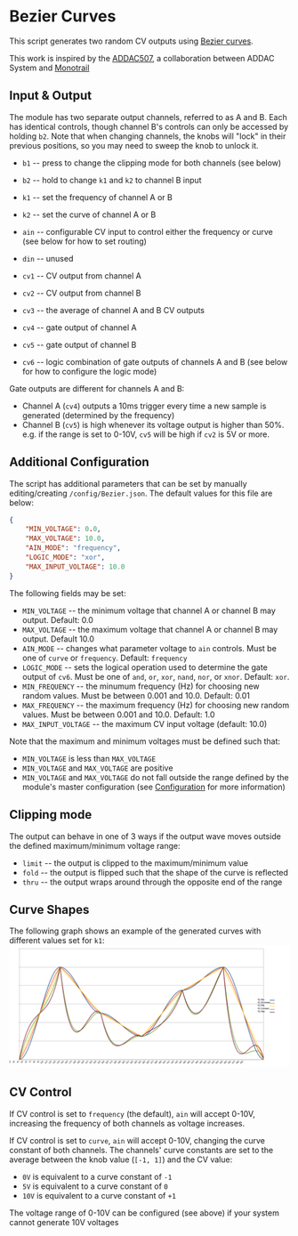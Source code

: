 # Bezier Curves

This script generates two random CV outputs using [Bezier curves](https://en.wikipedia.org/wiki/Bezier_curve).

This work is inspired by the [ADDAC507](https://www.addacsystem.com/en/products/modules/addac500-series/addac507),
a collaboration between ADDAC System and [Monotrail](https://youtu.be/9PxVmeMrOoQ?si=GsNDKNipjHtBIPT1)

## Input & Output

The module has two separate output channels, referred to as A and B. Each has identical controls, though channel B's
controls can only be accessed by holding `b2`.  Note that when changing channels, the knobs will "lock" in their
previous positions, so you may need to sweep the knob to unlock it.

- `b1` -- press to change the clipping mode for both channels (see below)
- `b2` -- hold to change `k1` and `k2` to channel B input

- `k1` -- set the frequency of channel A or B
- `k2` -- set the curve of channel A or B
- `ain` -- configurable CV input to control either the frequency or curve (see below for how to set routing)
- `din` -- unused

- `cv1` -- CV output from channel A
- `cv2` -- CV output from channel B
- `cv3` -- the average of channel A and B CV outputs
- `cv4` -- gate output of channel A
- `cv5` -- gate output of channel B
- `cv6` -- logic combination of gate outputs of channels A and B (see below for how to configure the logic mode)

Gate outputs are different for channels A and B:
- Channel A (`cv4`) outputs a 10ms trigger every time a new sample is generated (determined by the frequency)
- Channel B (`cv5`) is high whenever its voltage output is higher than 50%. e.g. if the range is set to 0-10V, `cv5`
  will be high if `cv2` is 5V or more.

## Additional Configuration

The script has additional parameters that can be set by manually editing/creating `/config/Bezier.json`. The default
values for this file are below:

```json
{
    "MIN_VOLTAGE": 0.0,
    "MAX_VOLTAGE": 10.0,
    "AIN_MODE": "frequency",
    "LOGIC_MODE": "xor",
    "MAX_INPUT_VOLTAGE": 10.0
}
```

The following fields may be set:

- `MIN_VOLTAGE` -- the minimum voltage that channel A or channel B may output. Default: 0.0
- `MAX_VOLTAGE` -- the maximum voltage that channel A or channel B may output. Default 10.0
- `AIN_MODE` -- changes what parameter voltage to `ain` controls. Must be one of `curve` or `frequency`. Default: `frequency`
- `LOGIC_MODE` -- sets the logical operation used to determine the gate output of `cv6`. Must be one of
   `and`, `or`, `xor`, `nand`, `nor`, or `xnor`. Default: `xor`.
- `MIN_FREQUENCY` -- the minumum frequency (Hz) for choosing new random values. Must be between 0.001 and 10.0. Default: 0.01
- `MAX_FREQUENCY` -- the maximum frequency (Hz) for choosing new random values. Must be between 0.001 and 10.0. Default: 1.0
- `MAX_INPUT_VOLTAGE` -- the maximum CV input voltage (default: 10.0)

Note that the maximum and minimum voltages must be defined such that:
- `MIN_VOLTAGE` is less than `MAX_VOLTAGE`
- `MIN_VOLTAGE` and `MAX_VOLTAGE` are positive
- `MIN_VOLTAGE` and `MAX_VOLTAGE` do not fall outside the range defined by the module's master configuration
  (see [Configuration](/software/CONFIGURATION.md) for more information)

## Clipping mode

The output can behave in one of 3 ways if the output wave moves outside the defined maximum/minimum voltage range:
- `limit` -- the output is clipped to the maximum/minimum value
- `fold` -- the output is flipped such that the shape of the curve is reflected
- `thru` -- the output wraps around through the opposite end of the range

## Curve Shapes

The following graph shows an example of the generated curves with different values set for `k1`:
![Bezier Curves](./bezier-docs/curves.png)

## CV Control

If CV control is set to `frequency` (the default), `ain` will accept 0-10V, increasing the frequency of both channels
as voltage increases.

If CV control is set to `curve`, `ain` will accept 0-10V, changing the curve constant of both channels. The channels'
curve constants are set to the average between the knob value (`[-1, 1]`) and the CV value:
- `0V` is equivalent to a curve constant of `-1`
- `5V` is equivalent to a curve constant of `0`
- `10V` is equivalent to a curve constant of `+1`

The voltage range of 0-10V can be configured (see above) if your system cannot generate 10V voltages
